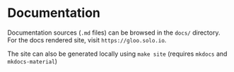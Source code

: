 # Documentation

Documentation sources (`.md` files) can be browsed in the `docs/` directory.
For the docs rendered site, visit `https://gloo.solo.io`.

The site can also be generated locally using `make site` (requires `mkdocs` and `mkdocs-material`)
